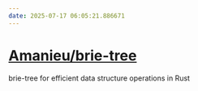 ```yaml
---
date: 2025-07-17 06:05:21.886671
---
```


# [Amanieu/brie-tree](https://github.com/Amanieu/brie-tree)

brie-tree for efficient data structure operations in Rust